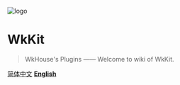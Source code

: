 <!-- _coverpage.md 封面-->

![logo](images/Logox128.ico)

# WkKit

> WkHouse's Plugins —— Welcome to wiki of WkKit.

[简体中文](zh_CN/README.md)
[**English**](en_US/README.md)

